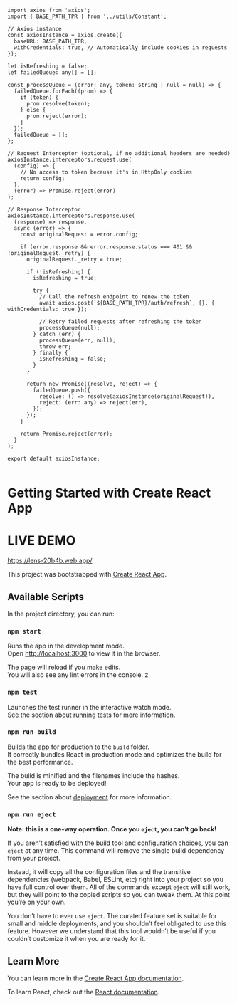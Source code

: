


```
import axios from 'axios';
import { BASE_PATH_TPR } from '../utils/Constant';

// Axios instance
const axiosInstance = axios.create({
  baseURL: BASE_PATH_TPR,
  withCredentials: true, // Automatically include cookies in requests
});

let isRefreshing = false;
let failedQueue: any[] = [];

const processQueue = (error: any, token: string | null = null) => {
  failedQueue.forEach((prom) => {
    if (token) {
      prom.resolve(token);
    } else {
      prom.reject(error);
    }
  });
  failedQueue = [];
};

// Request Interceptor (optional, if no additional headers are needed)
axiosInstance.interceptors.request.use(
  (config) => {
    // No access to token because it's in HttpOnly cookies
    return config;
  },
  (error) => Promise.reject(error)
);

// Response Interceptor
axiosInstance.interceptors.response.use(
  (response) => response,
  async (error) => {
    const originalRequest = error.config;

    if (error.response && error.response.status === 401 && !originalRequest._retry) {
      originalRequest._retry = true;

      if (!isRefreshing) {
        isRefreshing = true;

        try {
          // Call the refresh endpoint to renew the token
          await axios.post(`${BASE_PATH_TPR}/auth/refresh`, {}, { withCredentials: true });

          // Retry failed requests after refreshing the token
          processQueue(null);
        } catch (err) {
          processQueue(err, null);
          throw err;
        } finally {
          isRefreshing = false;
        }
      }

      return new Promise((resolve, reject) => {
        failedQueue.push({
          resolve: () => resolve(axiosInstance(originalRequest)),
          reject: (err: any) => reject(err),
        });
      });
    }

    return Promise.reject(error);
  }
);

export default axiosInstance;


```


# Getting Started with Create React App

# LIVE DEMO
https://lens-20b4b.web.app/

This project was bootstrapped with [Create React App](https://github.com/facebook/create-react-app).

## Available Scripts

In the project directory, you can run:

### `npm start`

Runs the app in the development mode.\
Open [http://localhost:3000](http://localhost:3000) to view it in the browser.

The page will reload if you make edits.\
You will also see any lint errors in the console.
z
### `npm test`

Launches the test runner in the interactive watch mode.\
See the section about [running tests](https://facebook.github.io/create-react-app/docs/running-tests) for more information.

### `npm run build`

Builds the app for production to the `build` folder.\
It correctly bundles React in production mode and optimizes the build for the best performance.

The build is minified and the filenames include the hashes.\
Your app is ready to be deployed!

See the section about [deployment](https://facebook.github.io/create-react-app/docs/deployment) for more information.

### `npm run eject`

**Note: this is a one-way operation. Once you `eject`, you can’t go back!**

If you aren’t satisfied with the build tool and configuration choices, you can `eject` at any time. This command will remove the single build dependency from your project.

Instead, it will copy all the configuration files and the transitive dependencies (webpack, Babel, ESLint, etc) right into your project so you have full control over them. All of the commands except `eject` will still work, but they will point to the copied scripts so you can tweak them. At this point you’re on your own.

You don’t have to ever use `eject`. The curated feature set is suitable for small and middle deployments, and you shouldn’t feel obligated to use this feature. However we understand that this tool wouldn’t be useful if you couldn’t customize it when you are ready for it.

## Learn More

You can learn more in the [Create React App documentation](https://facebook.github.io/create-react-app/docs/getting-started).

To learn React, check out the [React documentation](https://reactjs.org/).
